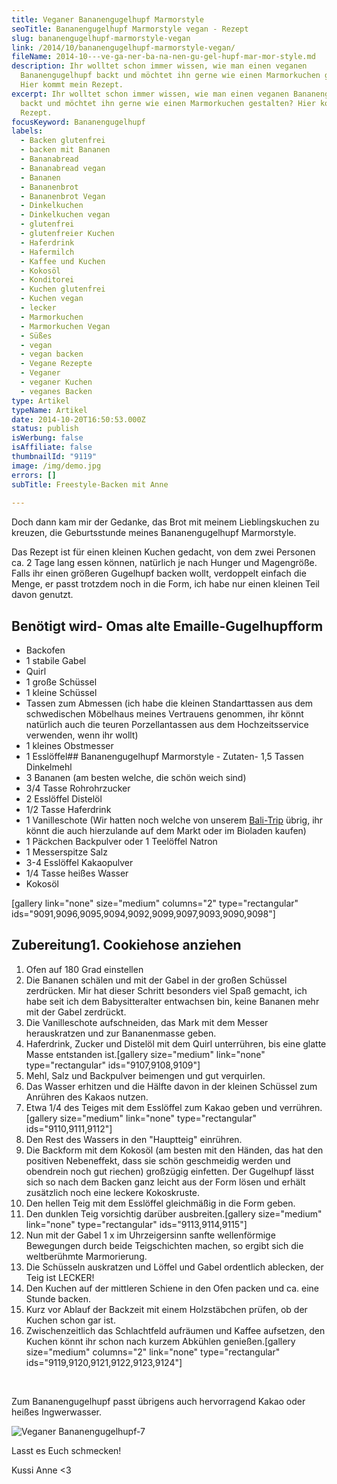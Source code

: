 ```yaml
---
title: Ve­ga­ner Ba­na­nen­gu­gel­hupf Mar­mor­style
seoTitle: Bananengugelhupf Marmorstyle vegan - Rezept
slug: bananengugelhupf-marmorstyle-vegan
link: /2014/10/bananengugelhupf-marmorstyle-vegan/
fileName: 2014-10---ve-ga-ner-ba-na-nen-gu-gel-hupf-mar-mor-style.md
description: Ihr wolltet schon immer wissen, wie man einen veganen
  Bananengugelhupf backt und möchtet ihn gerne wie einen Marmorkuchen gestalten?
  Hier kommt mein Rezept.
excerpt: Ihr wolltet schon immer wissen, wie man einen veganen Bananengugelhupf
  backt und möchtet ihn gerne wie einen Marmorkuchen gestalten? Hier kommt mein
  Rezept.
focusKeyword: Bananengugelhupf
labels:
  - Backen glutenfrei
  - backen mit Bananen
  - Bananabread
  - Bananabread vegan
  - Bananen
  - Bananenbrot
  - Bananenbrot Vegan
  - Dinkelkuchen
  - Dinkelkuchen vegan
  - glutenfrei
  - glutenfreier Kuchen
  - Haferdrink
  - Hafermilch
  - Kaffee und Kuchen
  - Kokosöl
  - Konditorei
  - Kuchen glutenfrei
  - Kuchen vegan
  - lecker
  - Marmorkuchen
  - Marmorkuchen Vegan
  - Süßes
  - vegan
  - vegan backen
  - Vegane Rezepte
  - Veganer
  - veganer Kuchen
  - veganes Backen
type: Artikel
typeName: Artikel
date: 2014-10-20T16:50:53.000Z
status: publish
isWerbung: false
isAffiliate: false
thumbnailId: "9119"
image: /img/demo.jpg
errors: []
subTitle: Freestyle-Backen mit Anne
  
---
```


Doch dann kam mir der Gedanke, das Brot mit meinem Lieblingskuchen zu kreuzen,
die Geburtsstunde meines Bananengugelhupf Marmorstyle.

Das Rezept ist für einen kleinen Kuchen gedacht, von dem zwei Personen ca. 2
Tage lang essen können, natürlich je nach Hunger und Magengröße. Falls ihr einen
größeren Gugelhupf backen wollt, verdoppelt einfach die Menge, er passt trotzdem
noch in die Form, ich habe nur einen kleinen Teil davon genutzt.

## Benötigt wird- Omas alte Emaille-Gugelhupfform

- Backofen
- 1 stabile Gabel
- Quirl
- 1 große Schüssel
- 1 kleine Schüssel
- Tassen zum Abmessen (ich habe die kleinen Standarttassen aus dem schwedischen
  Möbelhaus meines Vertrauens genommen, ihr könnt natürlich auch die teuren
  Porzellantassen aus dem Hochzeitsservice verwenden, wenn ihr wollt)
- 1 kleines Obstmesser
- 1 Esslöffel## Bananengugelhupf Marmorstyle - Zutaten- 1,5 Tassen Dinkelmehl
- 3 Bananen (am besten welche, die schön weich sind)
- 3/4 Tasse Rohrohrzucker
- 2 Esslöffel Distelöl
- 1/2 Tasse Haferdrink
- 1 Vanilleschote (Wir hatten noch welche von unserem
  [Bali-Trip](//tag/bali-trip/) übrig, ihr könnt die auch hierzulande auf dem
  Markt oder im Bioladen kaufen)
- 1 Päckchen Backpulver oder 1 Teelöffel Natron
- 1 Messerspitze Salz
- 3-4 Esslöffel Kakaopulver
- 1/4 Tasse heißes Wasser
- Kokosöl

[gallery link="none" size="medium" columns="2" type="rectangular"
ids="9091,9096,9095,9094,9092,9099,9097,9093,9090,9098"]

## Zubereitung1. Cookiehose anziehen

1.  Ofen auf 180 Grad einstellen
1.  Die Bananen schälen und mit der Gabel in der großen Schüssel zerdrücken. Mir
    hat dieser Schritt besonders viel Spaß gemacht, ich habe seit ich dem
    Babysitteralter entwachsen bin, keine Bananen mehr mit der Gabel zerdrückt.
1.  Die Vanilleschote aufschneiden, das Mark mit dem Messer herauskratzen und
    zur Bananenmasse geben.
1.  Haferdrink, Zucker und Distelöl mit dem Quirl unterrühren, bis eine glatte
    Masse entstanden ist.[gallery size="medium" link="none" type="rectangular"
    ids="9107,9108,9109"]
1.  Mehl, Salz und Backpulver beimengen und gut verquirlen.
1.  Das Wasser erhitzen und die Hälfte davon in der kleinen Schüssel zum
    Anrühren des Kakaos nutzen.
1.  Etwa 1/4 des Teiges mit dem Esslöffel zum Kakao geben und verrühren.[gallery
    size="medium" link="none" type="rectangular" ids="9110,9111,9112"]
1.  Den Rest des Wassers in den "Hauptteig" einrühren.
1.  Die Backform mit dem Kokosöl (am besten mit den Händen, das hat den
    positiven Nebeneffekt, dass sie schön geschmeidig werden und obendrein noch
    gut riechen) großzügig einfetten. Der Gugelhupf lässt sich so nach dem
    Backen ganz leicht aus der Form lösen und erhält zusätzlich noch eine
    leckere Kokoskruste.
1.  Den hellen Teig mit dem Esslöffel gleichmäßig in die Form geben.
1.  Den dunklen Teig vorsichtig darüber ausbreiten.[gallery size="medium"
    link="none" type="rectangular" ids="9113,9114,9115"]
1.  Nun mit der Gabel 1 x im Uhrzeigersinn sanfte wellenförmige Bewegungen durch
    beide Teigschichten machen, so ergibt sich die weltberühmte Marmorierung.
1.  Die Schüsseln auskratzen und Löffel und Gabel ordentlich ablecken, der Teig
    ist LECKER!
1.  Den Kuchen auf der mittleren Schiene in den Ofen packen und ca. eine Stunde
    backen.
1.  Kurz vor Ablauf der Backzeit mit einem Holzstäbchen prüfen, ob der Kuchen
    schon gar ist.
1.  Zwischenzeitlich das Schlachtfeld aufräumen und Kaffee aufsetzen, den Kuchen
    könnt ihr schon nach kurzem Abkühlen genießen.[gallery size="medium"
    columns="2" link="none" type="rectangular"
    ids="9119,9120,9121,9122,9123,9124"]

&nbsp;

Zum Bananengugelhupf passt übrigens auch hervorragend Kakao oder heißes
Ingwerwasser.

![Veganer Bananengugelhupf-7](http://cardamonchai.com/wp-content/uploads/2014/10/veganer-bananengugelhupf-7-640x427.jpg)

Lasst es Euch schmecken!

Kussi Anne &lt;3

  